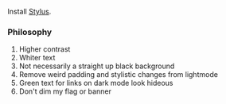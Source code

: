 Install [Stylus](https://addons.mozilla.org/en-US/firefox/addon/styl-us/?utm_source=addons.mozilla.org&utm_medium=referral&utm_content=search).

### Philosophy

1. Higher contrast
2. Whiter text
3. Not necessarily a straight up black background
4. Remove weird padding and stylistic changes from lightmode
5. Green text for links on dark mode look hideous
6. Don't dim my flag or banner